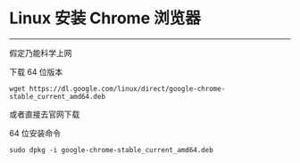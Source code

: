 # Linux 安装 Chrome 浏览器
---

假定乃能科学上网

下载 64 位版本

```
wget https://dl.google.com/linux/direct/google-chrome-stable_current_amd64.deb
```
或者直接去官网下载


64 位安装命令

```
sudo dpkg -i google-chrome-stable_current_amd64.deb
```

